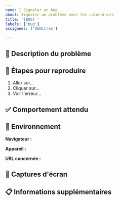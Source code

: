 ```yaml
---
name: 🐛 Signaler un bug
about: Signaler un problème avec les calendriers
title: '[BUG] '
labels: ['bug']
assignees: ['ObNitram']

---
```


## 🐛 Description du problème

<!-- Décrivez clairement le problème rencontré -->

## 🔄 Étapes pour reproduire

1. Aller sur...
2. Cliquer sur...
3. Voir l'erreur...

## ✅ Comportement attendu

<!-- Décrivez ce qui devrait se passer normalement -->

## 📱 Environnement

**Navigateur :** 
<!-- Ex: Chrome 119, Firefox 120, Safari 17 -->

**Appareil :** 
<!-- Ex: PC Windows, MacBook, iPhone, Android -->

**URL concernée :**
<!-- Ex: calendrier spécifique, page d'accueil -->

## 📸 Captures d'écran

<!-- Si applicable, ajoutez des captures d'écran -->

## 📋 Informations supplémentaires

<!-- Contexte additionnel sur le problème -->